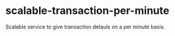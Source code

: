 # scalable-transaction-per-minute
Scalable service to give transaction detauls on a per minute basis.

